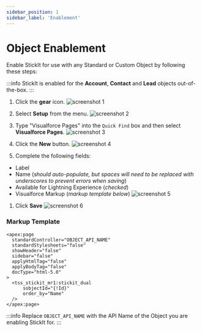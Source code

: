 ```yaml
---
sidebar_position: 1
sidebar_label: 'Enablement'
---
```


# Object Enablement

Enable StickIt for use with any Standard or Custom Object by following these steps:

:::info
StickIt is enabled for the **Account**, **Contact** and **Lead** objects out-of-the-box.
:::

1. Click the **gear** icon.
![screenshot 1](/img/click_gear.png)

1. Select **Setup** from the menu.
![screenshot 2](/img/click_setup.png)

1. Type "Visualforce Pages" into the `Quick Find` box and then select **Visualforce Pages**.
![screenshot 3](/img/click_vf_pages.png)

1. Click the **New** button.
![screenshot 4](/img/click_new_vf_page.png)

1. Complete the following fields:
  - Label
  - Name (_should auto-populate, but spaces will need to be replaced with underscores to prevent errors when saving_)
  - Available for Lightning Experience (_checked_)
  - Visualforce Markup (_markup template below_)
![screenshot 5](/img/type_vf_page_info_objects.png)

1. Click **Save**
![screenshot 6](/img/click_save_vf_page_objects.png)

### Markup Template

```
<apex:page
  standardController="OBJECT_API_NAME" 
  standardStylesheets="false" 
  showHeader="false" 
  sidebar="false" 
  applyHtmlTag="false" 
  applyBodyTag="false" 
  docType="html-5.0"
>
  <tss_stickit_mr1:stickit_dual 
      sobjectId="{!Id}" 
      order_by="Name"
  />
</apex:page>
```
:::info
Replace `OBJECT_API_NAME` with the API Name of the Object you are enabling StickIt for.
:::
